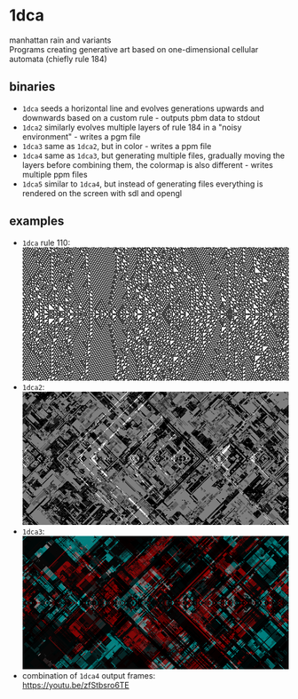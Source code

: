 # 1dca
manhattan rain and variants  
Programs creating generative art based on one-dimensional cellular automata (chiefly rule 184)
## binaries
* `1dca` seeds a horizontal line and evolves generations upwards and downwards based on a custom rule - outputs pbm data to stdout
* `1dca2` similarly evolves multiple layers of rule 184 in a "noisy environment" - writes a pgm file
* `1dca3` same as `1dca2`, but in color - writes a ppm file
* `1dca4` same as `1dca3`, but generating multiple files, gradually moving the layers before combining them, the colormap is also different - writes multiple ppm files
* `1dca5` similar to `1dca4`, but instead of generating files everything is rendered on the screen with sdl and opengl

## examples
* `1dca` rule 110:  
![1dca](example_images/1.png)
* `1dca2`:  
![1dca2](example_images/2.png)
* `1dca3`:  
![1dca3](example_images/3.png)
* combination of `1dca4` output frames:  
https://youtu.be/zfStbsro6TE
